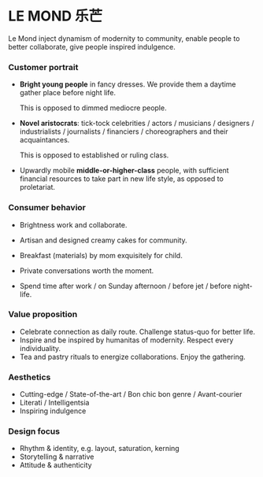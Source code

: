 # LE MOND 乐芒

Le Mond inject dynamism of modernity to community, enable people to better collaborate, give people inspired indulgence.

### Customer portrait

- **Bright young people** in fancy dresses. We provide them a daytime gather place before night life.

  This is opposed to dimmed mediocre people.

- **Novel aristocrats**: tick-tock celebrities / actors / musicians / designers / industrialists / journalists / financiers / choreographers and their acquaintances.

  This is opposed to established or ruling class.

- Upwardly mobile **middle-or-higher-class** people, with sufficient financial resources to take part in new life style, as opposed to proletariat.

### Consumer behavior

- Brightness work and collaborate.

- Artisan and designed creamy cakes for community.
- Breakfast (materials) by mom exquisitely for child.
- Private conversations worth the moment.
- Spend time after work / on Sunday afternoon / before jet / before night-life.

### Value proposition

- Celebrate connection as daily route. Challenge status-quo for better life. 
- Inspire and be inspired by humanitas of modernity. Respect every individuality.
- Tea and pastry rituals to energize collaborations.  Enjoy the gathering.

### Aesthetics

- Cutting-edge / State-of-the-art / Bon chic bon genre / Avant-courier 
- Literati / Intelligentsia
- Inspiring indulgence

### Design focus

- Rhythm & identity, e.g. layout, saturation, kerning
- Storytelling & narrative
- Attitude & authenticity
